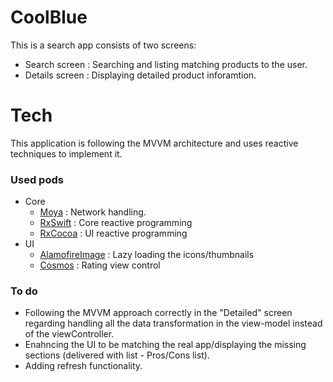 # CoolBlue

This is a search app consists of two screens:
  - Search screen : Searching and listing matching products to the user.
  - Details screen : Displaying detailed product inforamtion.

# Tech
This application is following the MVVM architecture and uses reactive techniques to implement it.

### Used pods

  - Core
      - [Moya](https://github.com/Moya/Moya) : Network handling.
      - [RxSwift](https://github.com/ReactiveX/RxSwift) : Core reactive programming 
      - [RxCocoa](https://github.com/ReactiveX/RxSwift/tree/master/RxCocoa) : UI reactive programming 
  - UI
    - [AlamofireImage](https://github.com/Alamofire/AlamofireImage) : Lazy loading the icons/thumbnails
    - [Cosmos](https://github.com/evgenyneu/Cosmos) : Rating view control

### To do 
  - Following the MVVM approach correctly in the "Detailed" screen regarding handling all the data transformation in the view-model instead of the viewController.
  - Enahncing the UI to be matching the real app/displaying the missing sections (delivered with list - Pros/Cons list).
  - Adding refresh functionality.